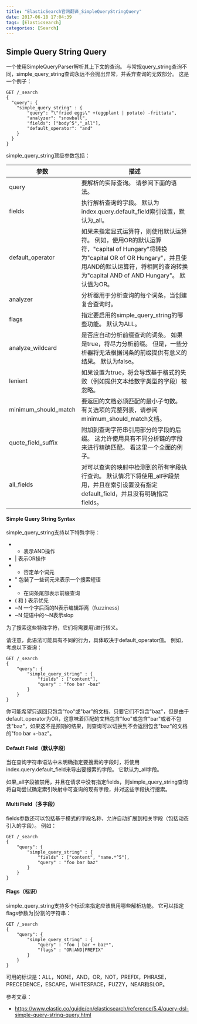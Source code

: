 ```yaml
---
title: "ElasticSearch官网翻译_SimpleQueryStringQuery"
date: 2017-06-18 17:04:39
tags: [Elasticsearch]
categories: [Search]
---
```


## Simple Query String Query

一个使用SimpleQueryParser解析其上下文的查询。 与常规query_string查询不同，simple_query_string查询永远不会抛出异常，并丢弃查询的无效部分。 这是一个例子：

```
GET /_search
{
  "query": {
    "simple_query_string" : {
        "query": "\"fried eggs\" +(eggplant | potato) -frittata",
        "analyzer": "snowball",
        "fields": ["body^5","_all"],
        "default_operator": "and"
    }
  }
}
```

simple_query_string顶级参数包括：

参数|描述
---|---
query|要解析的实际查询。 请参阅下面的语法。
fields|执行解析查询的字段。 默认为index.query.default_field索引设置，默认为_all。
default_operator|如果未指定显式运算符，则使用默认运算符。 例如，使用OR的默认运算符，"capital of Hungary"将转换为"capital OR of OR Hungary"，并且使用AND的默认运算符，将相同的查询转换为"capital AND of AND Hungary"。 默认值为OR。
analyzer|分析器用于分析查询的每个词条，当创建复合查询时。
flags|指定要启用的simple_query_string的哪些功能。 默认为ALL。
analyze_wildcard|是否应自动分析前缀查询的词条。 如果是true，将尽力分析前缀。 但是，一些分析器将无法根据词条的前缀提供有意义的结果。 默认为false。
lenient|如果设置为true，将会导致基于格式的失败（例如提供文本给数字类型的字段）被忽略。
minimum_should_match|要返回的文档必须匹配的最小子句数。 有关选项的完整列表，请参阅minimum_should_match文档。
quote_field_suffix|附加到查询字符串引用部分的字段的后缀。 这允许使用具有不同分析链的字段来进行精确匹配。 看这里一个全面的例子。
all_fields|对可以查询的映射中检测到的所有字段执行查询。 默认情况下将使用_all字段禁用，并且在索引设置没有指定default_field，并且没有明确指定fields。

#### Simple Query String Syntax

simple_query_string支持以下特殊字符：

- + 表示AND操作
- | 表示OR操作
- - 否定单个词元
- " 包装了一些词元来表示一个搜索短语
- * 在词条尾部表示前缀查询
- ( 和 ) 表示优先
- ~N 一个字后面的N表示编辑距离（fuzziness）
- ~N 短语中的〜N表示slop

为了搜索这些特殊字符，它们将需要用\进行转义。

请注意，此语法可能具有不同的行为，具体取决于default_operator值。 例如，考虑以下查询：

```
GET /_search
{
    "query": {
        "simple_query_string" : {
            "fields" : ["content"],
            "query" : "foo bar -baz"
        }
    }
}
```

你可能希望只返回只包含"foo"或"bar"的文档，只要它们不包含"baz"，但是由于default_operator为OR，这意味着匹配的文档包含"foo"或包含"bar"或者不包含"baz"，如果这不是预期的结果，则查询可以切换到不会返回包含"baz"的文档的"foo bar +-baz"。

#### Default Field（默认字段）

当在查询字符串语法中未明确指定要搜索的字段时，将使用index.query.default_field来导出要搜索的字段。 它默认为_all字段。

如果_all字段被禁用，并且在请求中没有指定fields，则simple_query_string查询将自动尝试确定索引映射中可查询的现有字段，并对这些字段执行搜索。

#### Multi Field（多字段）

fields参数还可以包括基于模式的字段名称，允许自动扩展到相关字段（包括动态引入的字段）。 例如：

```
GET /_search
{
    "query": {
        "simple_query_string" : {
            "fields" : ["content", "name.*^5"],
            "query" : "foo bar baz"
        }
    }
}
```

#### Flags（标识）

simple_query_string支持多个标识来指定应该启用哪些解析功能。 它可以指定flags参数为|分割的字符串：

```
GET /_search
{
    "query": {
        "simple_query_string" : {
            "query" : "foo | bar + baz*",
            "flags" : "OR|AND|PREFIX"
        }
    }
}
```

可用的标识是：ALL，NONE，AND，OR，NOT，PREFIX，PHRASE，PRECEDENCE，ESCAPE，WHITESPACE，FUZZY，NEAR和SLOP。

参考文章：

- https://www.elastic.co/guide/en/elasticsearch/reference/5.4/query-dsl-simple-query-string-query.html
